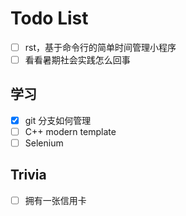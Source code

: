 # Todo List

- [ ] rst，基于命令行的简单时间管理小程序
- [ ] 看看暑期社会实践怎么回事

## 学习

- [x] git 分支如何管理
- [ ] C++ modern template
- [ ] Selenium

## Trivia

- [ ] 拥有一张信用卡
